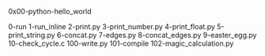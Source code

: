 0x00-python-hello_world

0-run 
1-run_inline 
2-print.py 
3-print_number.py 
4-print_float.py 
5-print_string.py 
6-concat.py 
7-edges.py 
8-concat_edges.py 
9-easter_egg.py 
10-check_cycle.c 
100-write.py 
101-compile 
102-magic_calculation.py 
